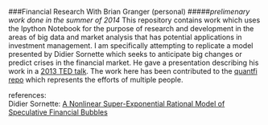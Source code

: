 ###Financial Research With Brian Granger (personal)
#####_prelimenary work done in the summer of 2014_
This repository contains work which uses the Ipython Notebook for the purpose of research and
development in the areas of big data and market analysis that has potential applications in
investment management. I am specifically attempting to replicate a model presented by Didier
Sornette which seeks to anticipate big changes or predict crises in the financial market.
He gave a presentation describing his work in a [2013 TED talk](http://www.ted.com/talks/didier_sornette_how_we_can_predict_the_next_financial_crisis#t-0).
The work here has been contributed to the [quantfi repo](https://github.com/rmorshea/quantfi/tree/rmorshea) which represents
the efforts of multiple people.

references:  
Didier Sornette: [A Nonlinear Super-Exponential Rational Model of Speculative Financial Bubbles](http://arxiv.org/pdf/cond-mat/0104341v2.pdf)  

